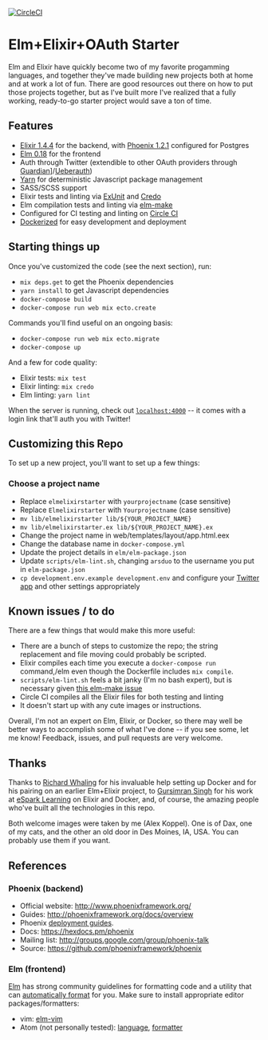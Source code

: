 [![CircleCI](https://circleci.com/gh/arsduo/elm-elixir-starter.svg?style=svg)](https://circleci.com/gh/arsduo/elm-elixir-starter)

# Elm+Elixir+OAuth Starter

Elm and Elixir have quickly become two of my favorite progamming languages, and together they've
made building new projects both at home and at work a lot of fun. There are good resources out
there on how to put those projects together, but as I've built more I've realized that a
fully working, ready-to-go starter project would save a ton of time.

## Features

* [Elixir 1.4.4](http://elixir-lang.org) for the backend, with [Phoenix 1.2.1](phoenixframework.org) configured for Postgres
* [Elm 0.18](http://elm-lang.org/) for the frontend
* Auth through Twitter (extendible to other OAuth providers through [Guardian](https://github.com/ueberauth/guardian)]/[Ueberauth](https://github.com/ueberauth/ueberauth))
* [Yarn](https://yarnpkg.com/) for deterministic Javascript package management
* SASS/SCSS support
* Elixir tests and linting via [ExUnit](https://hexdocs.pm/ex_unit/ExUnit.html) and [Credo](https://github.com/rrrene/credo)
* Elm compilation tests and linting via [elm-make](https://github.com/elm-lang/elm-make)
* Configured for CI testing and linting on [Circle CI](http://circleci.com)
* [Dockerized](https://www.docker.com/) for easy development and deployment

## Starting things up

Once you've customized the code (see the next section), run:

* `mix deps.get` to get the Phoenix dependencies
* `yarn install` to get Javascript dependencies
* `docker-compose build`
* `docker-compose run web mix ecto.create`

Commands you'll find useful on an ongoing basis:

* `docker-compose run web mix ecto.migrate`
* `docker-compose up`

And a few for code quality:

* Elixir tests: `mix test`
* Elixir linting: `mix credo`
* Elm linting: `yarn lint`

When the server is running, check out [`localhost:4000`](http://localhost:4000) -- it comes with a
login link that'll auth you with Twitter!

## Customizing this Repo

To set up a new project, you'll want to set up a few things:

### Choose a project name

* Replace `elmelixirstarter` with `yourprojectname` (case sensitive)
* Replace `Elmelixirstarter` with `Yourprojectname` (case sensitive)
* `mv lib/elmelixirstarter lib/${YOUR_PROJECT_NAME}`
* `mv lib/elmelixirstarter.ex lib/${YOUR_PROJECT_NAME}.ex`
* Change the project name in web/templates/layout/app.html.eex
* Change the database name in `docker-compose.yml`
* Update the project details in `elm/elm-package.json`
* Update `scripts/elm-lint.sh`, changing `arsduo` to the username you put in `elm-package.json`
* `cp development.env.example development.env` and configure your [Twitter app](https://apps.twitter.com/) and other settings appropriately

## Known issues / to do

There are a few things that would make this more useful:

* There are a bunch of steps to customize the repo; the string replacement and file moving could probably be scripted.
* Elixir compiles each time you execute a `docker-compose run` command,/elm even though the Dockerfile includes `mix compile`.
* `scripts/elm-lint.sh` feels a bit janky (I'm no bash expert), but is necessary given [this
  elm-make issue](https://github.com/elm-lang/elm-make/issues/108)
* Circle CI compiles all the Elixir files for both testing and linting
* It doesn't start up with any cute images or instructions.

Overall, I'm not an expert on Elm, Elixir, or Docker, so there may well be better ways to
accomplish some of what I've done -- if you see some, let me know! Feedback, issues, and pull
requests are very welcome.

## Thanks

Thanks to [Richard Whaling](https://github.com/rwhaling) for his invaluable help setting up Docker
and for his pairing on an earlier Elm+Elixir project, to [Gursimran
Singh](https://github.com/gnarmis) for his work at [eSpark Learning](http://esparklearning.com) on
Elixir and Docker, and, of course, the amazing people who've built all the technologies in this
repo.

Both welcome images were taken by me (Alex Koppel). One is of Dax, one of my cats, and the other an old door in Des Moines, IA, USA. You can probably use them if you want.

## References

### Phoenix (backend)

  * Official website: http://www.phoenixframework.org/
  * Guides: http://phoenixframework.org/docs/overview
  * Phoenix [deployment guides](http://www.phoenixframework.org/docs/deployment).
  * Docs: https://hexdocs.pm/phoenix
  * Mailing list: http://groups.google.com/group/phoenix-talk
  * Source: https://github.com/phoenixframework/phoenix

### Elm (frontend)

[Elm](http://elm-lang.org/) has strong community guidelines for formatting code and a utility that can [automatically
format](https://github.com/avh4/elm-format) for you. Make sure to install appropriate editor
packages/formatters:

* vim: [elm-vim](https://github.com/ElmCast/elm-vim)
* Atom (not personally tested): [language](https://atom.io/packages/language-elm),
  [formatter](https://atom.io/packages/elm-format)
